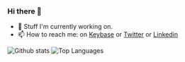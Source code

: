 ### Hi there 👋

- 🔭 Stuff I'm currently working on.
- 📫 How to reach me: on [Keybase](https://keybase.io/1modm) or [Twitter](https://twitter.com/1_mod_m) or [Linkedin](https://www.linkedin.com/in/mmorillo/)

![Github stats](https://github-readme-stats.vercel.app/api?username=1modm&show_icons=true&hide_title=true&hide_border=true&hide_rank=false&theme=material-palenight)
![Top Languages](https://github-readme-stats.vercel.app/api/top-langs/?username=1modm&theme=material-palenight&layout=compact)

